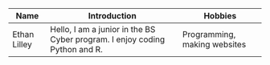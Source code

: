 | Name       | Introduction                                      | Hobbies                          |
|------------|--------------------------------------------------|----------------------------------|
| Ethan Lilley | Hello, I am a junior in the BS Cyber program. I enjoy coding Python and R. | Programming, making websites |
